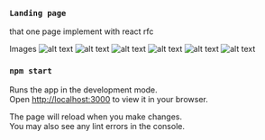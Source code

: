 ### `Landing page`
that one page implement with react rfc

Images
![alt text](https://github.com/AmirHosein-Zare/React-Apps/blob/master/image/1.jpg?raw=true)
![alt text](https://github.com/AmirHosein-Zare/React-Apps/blob/master/image/2.jpg?raw=true)
![alt text](https://github.com/AmirHosein-Zare/React-Apps/blob/master/image/3.jpg?raw=true)
![alt text](https://github.com/AmirHosein-Zare/React-Apps/blob/master/image/4.jpg?raw=true)
![alt text](https://github.com/AmirHosein-Zare/React-Apps/blob/master/image/5.jpg?raw=true)
![alt text](https://github.com/AmirHosein-Zare/React-Apps/blob/master/image/6.jpg?raw=true)

### `npm start`

Runs the app in the development mode.\
Open [http://localhost:3000](http://localhost:3000) to view it in your browser.

The page will reload when you make changes.\
You may also see any lint errors in the console.


